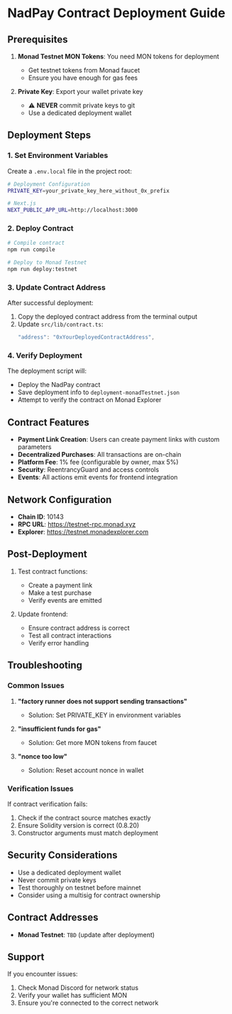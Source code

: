 # NadPay Contract Deployment Guide

## Prerequisites

1. **Monad Testnet MON Tokens**: You need MON tokens for deployment
   - Get testnet tokens from Monad faucet
   - Ensure you have enough for gas fees

2. **Private Key**: Export your wallet private key
   - ⚠️ **NEVER** commit private keys to git
   - Use a dedicated deployment wallet

## Deployment Steps

### 1. Set Environment Variables

Create a `.env.local` file in the project root:

```bash
# Deployment Configuration
PRIVATE_KEY=your_private_key_here_without_0x_prefix

# Next.js
NEXT_PUBLIC_APP_URL=http://localhost:3000
```

### 2. Deploy Contract

```bash
# Compile contract
npm run compile

# Deploy to Monad Testnet
npm run deploy:testnet
```

### 3. Update Contract Address

After successful deployment:

1. Copy the deployed contract address from the terminal output
2. Update `src/lib/contract.ts`:
   ```typescript
   "address": "0xYourDeployedContractAddress",
   ```

### 4. Verify Deployment

The deployment script will:
- Deploy the NadPay contract
- Save deployment info to `deployment-monadTestnet.json`
- Attempt to verify the contract on Monad Explorer

## Contract Features

- **Payment Link Creation**: Users can create payment links with custom parameters
- **Decentralized Purchases**: All transactions are on-chain
- **Platform Fee**: 1% fee (configurable by owner, max 5%)
- **Security**: ReentrancyGuard and access controls
- **Events**: All actions emit events for frontend integration

## Network Configuration

- **Chain ID**: 10143
- **RPC URL**: https://testnet-rpc.monad.xyz
- **Explorer**: https://testnet.monadexplorer.com

## Post-Deployment

1. Test contract functions:
   - Create a payment link
   - Make a test purchase
   - Verify events are emitted

2. Update frontend:
   - Ensure contract address is correct
   - Test all contract interactions
   - Verify error handling

## Troubleshooting

### Common Issues

1. **"factory runner does not support sending transactions"**
   - Solution: Set PRIVATE_KEY in environment variables

2. **"insufficient funds for gas"**
   - Solution: Get more MON tokens from faucet

3. **"nonce too low"**
   - Solution: Reset account nonce in wallet

### Verification Issues

If contract verification fails:
1. Check if the contract source matches exactly
2. Ensure Solidity version is correct (0.8.20)
3. Constructor arguments must match deployment

## Security Considerations

- Use a dedicated deployment wallet
- Never commit private keys
- Test thoroughly on testnet before mainnet
- Consider using a multisig for contract ownership

## Contract Addresses

- **Monad Testnet**: `TBD` (update after deployment)

## Support

If you encounter issues:
1. Check Monad Discord for network status
2. Verify your wallet has sufficient MON
3. Ensure you're connected to the correct network 